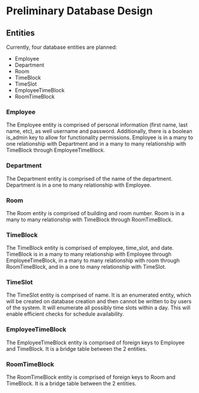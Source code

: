 # Preliminary Database Design

## Entities

Currently, four database entities are planned:
- Employee
- Department
- Room
- TimeBlock
- TimeSlot
- EmployeeTimeBlock
- RoomTimeBlock

### Employee
The Employee entity is comprised of personal information (first name, last name, etc), as well username and password. Additionally, there is a boolean is_admin key to allow for functionality permissions.
Employee is in a many to one relationship with Department and in a many to many relationship with TimeBlock through EmployeeTimeBlock.

### Department
The Department entity is comprised of the name of the department. Department is in a one to many relationship with Employee.

### Room
The Room entity is comprised of building and room number. Room is in a many to many relationship with TimeBlock through RoomTimeBlock.

### TimeBlock
The TimeBlock entity is comprised of employee, time_slot, and date. TimeBlock is in a many to many relationship with Employee through EmployeeTimeBlock, in a many to many relationship with room through RoomTimeBlock, and in a one to many relationship with TimeSlot.

### TimeSlot
The TimeSlot entity is comprised of name. It is an enumerated entity, which will be created on database creation and then cannot be written to by users of the system. It will enumerate all possibly time slots within a day. This will enable efficient checks for schedule availability.

### EmployeeTimeBlock
The EmployeeTimeBlock entity is comprised of foreign keys to Employee and TimeBlock. It is a bridge table between the 2 entities.

### RoomTimeBlock 
The RoomTimeBlock entity is comprised of foreign keys to Room and TimeBlock. It is a bridge table between the 2 entities.
